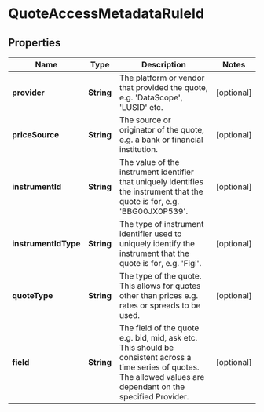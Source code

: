 

# QuoteAccessMetadataRuleId

## Properties

Name | Type | Description | Notes
------------ | ------------- | ------------- | -------------
**provider** | **String** | The platform or vendor that provided the quote, e.g. &#39;DataScope&#39;, &#39;LUSID&#39; etc. |  [optional]
**priceSource** | **String** | The source or originator of the quote, e.g. a bank or financial institution. |  [optional]
**instrumentId** | **String** | The value of the instrument identifier that uniquely identifies the instrument that the quote is for, e.g. &#39;BBG00JX0P539&#39;. |  [optional]
**instrumentIdType** | **String** | The type of instrument identifier used to uniquely identify the instrument that the quote is for, e.g. &#39;Figi&#39;. |  [optional]
**quoteType** | **String** | The type of the quote. This allows for quotes other than prices e.g. rates or spreads to be used. |  [optional]
**field** | **String** | The field of the quote e.g. bid, mid, ask etc. This should be consistent across a time series of quotes. The allowed values are dependant on the specified Provider. |  [optional]



